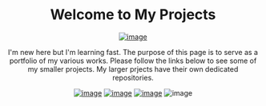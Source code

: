 <div align="center">
  
# Welcome to My Projects

[![image](https://img.shields.io/badge/-LinkedIn-0077B5?style=for-the-badge&logo=linkedin&labelColor=0077B5)](https://fi.linkedin.com/in/charles-rambo?trk=profile-badge)

I'm new here but I'm learning fast. The purpose of this page is to serve as a portfolio of my various works. Please follow the links below to see some of my smaller projects. My larger prjects have their own dedicated repositories.

[![image](https://img.shields.io/badge/-Python-3776AB?style=for-the-badge&logo=Python&logoColor=white)](https://github.com/fizixmastr/Miscellaneous-Python-Projects) [![image](https://img.shields.io/badge/-mathematica-DD1100?style=for-the-badge&logo=wolfram-mathematica&logoColor=white)](https://github.com/fizixmastr/Miscellaneous-Mathematica-Projects) [![image](https://img.shields.io/badge/-Matlab-0076A8?style=for-the-badge&logo=mathworks&logoColor=white)](https://github.com/fizixmastr/Miscellaneous-MATLAB-Projects) ![image](https://img.shields.io/badge/-latex-008080?style=for-the-badge&logo=latex&logoColor=white)

</div>

<!--
**fizixmastr/fizixmastr** is a ✨ _special_ ✨ repository because its `README.md` (this file) appears on your GitHub profile.



Here are some ideas to get you started:

- 🔭 I’m currently working on ...
- 🌱 I’m currently learning ...
- 👯 I’m looking to collaborate on ...
- 🤔 I’m looking for help with ...
- 💬 Ask me about ...
- 📫 How to reach me: ...
- 😄 Pronouns: ...
- ⚡ Fun fact: ...
-->
